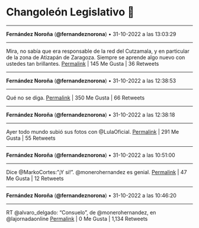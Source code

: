 # Changoleón Legislativo 🙈
*****
**Fernández Noroña** (**@fernandeznorona**) • 31-10-2022 a las 13:03:29
*****
Mira, no sabía que era responsable de la red del Cutzamala, y en particular de la zona de Atizapán de Zaragoza. Siempre se aprende algo nuevo con ustedes tan brillantes.
[Permalink](https://twitter.com/fernandeznorona/status/1587188534800252930) | 145 Me Gusta | 36 Retweets
*****
**Fernández Noroña** (**@fernandeznorona**) • 31-10-2022 a las 12:38:53
*****
Qué no se diga.
[Permalink](https://twitter.com/fernandeznorona/status/1587182342350655488) | 350 Me Gusta | 66 Retweets
*****
**Fernández Noroña** (**@fernandeznorona**) • 31-10-2022 a las 12:38:18
*****
Ayer todo mundo subió sus fotos con ⁦@LulaOficial⁩.
[Permalink](https://twitter.com/fernandeznorona/status/1587182194686328832) | 291 Me Gusta | 55 Retweets
*****
**Fernández Noroña** (**@fernandeznorona**) • 31-10-2022 a las 10:51:00
*****
Dice @MarkoCortes:”¡Y si!”. @monerohernandez es genial.
[Permalink](https://twitter.com/fernandeznorona/status/1587155194357469191) | 47 Me Gusta | 12 Retweets
*****
**Fernández Noroña** (**@fernandeznorona**) • 31-10-2022 a las 10:46:20
*****
RT @alvaro_delgado: “Consuelo”, de @monerohernandez, en @lajornadaonline
[Permalink](https://twitter.com/fernandeznorona/status/1587154018354270212) | 0 Me Gusta | 1,134 Retweets